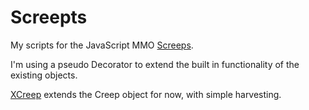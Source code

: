 # Screepts

My scripts for the JavaScript MMO [Screeps](http://www.screeps.com/).

I'm using a pseudo Decorator to extend the built in functionality of the existing objects.

[XCreep](XCreep.js) extends the Creep object for now, with simple harvesting.
